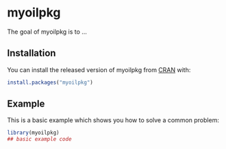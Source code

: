
# myoilpkg

<!-- badges: start -->
<!-- badges: end -->

The goal of myoilpkg is to ...

## Installation

You can install the released version of myoilpkg from [CRAN](https://CRAN.R-project.org) with:

``` r
install.packages("myoilpkg")
```

## Example

This is a basic example which shows you how to solve a common problem:

``` r
library(myoilpkg)
## basic example code
```

